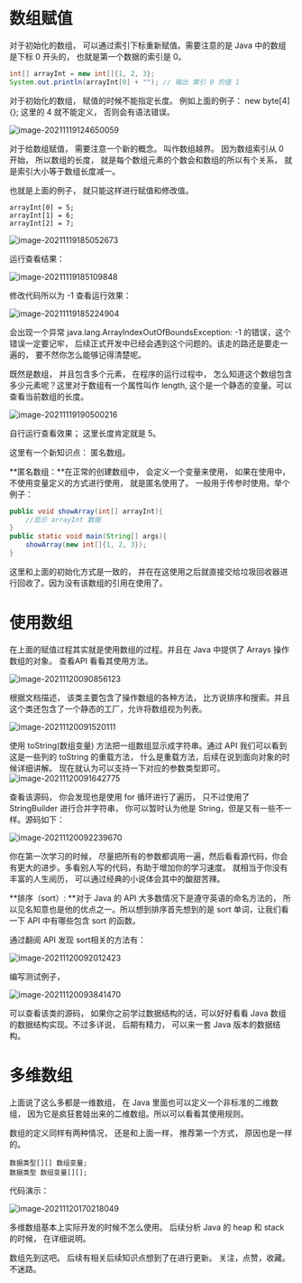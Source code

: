 # 数组赋值

对于初始化的数组， 可以通过索引下标重新赋值。需要注意的是 Java 中的数组是下标 0 开头的， 也就是第一个数据的索引是 0。

```java
int[] arrayInt = new int[]{1, 2, 3};
System.out.println(arrayInt[0] + ""); // 输出 索引 0 的值 1 
```

对于初始化的数组， 赋值的时候不能指定长度。 例如上面的例子： new byte[4]{}; 这里的 4 就不能定义， 否则会有语法错误。

![image-20211119124650059](https://cdn.jsdelivr.net/gh/xymiao/xymiaocdn/res/2021/202111/image-20211119124650059.png)

对于给数组赋值， 需要注意一个新的概念。 叫作数组越界。 因为数组索引从 0 开始， 所以数组的长度， 就是每个数组元素的个数会和数组的所以有个关系， 就是索引大小等于数组长度减一。

也就是上面的例子， 就只能这样进行赋值和修改值。 

```
arrayInt[0] = 5;
arrayInt[1] = 6;
arrayInt[2] = 7;
```

![image-20211119185052673](https://cdn.jsdelivr.net/gh/xymiao/xymiaocdn/res/2021/202111/image-20211119185052673.png)

运行查看结果：

![image-20211119185109848](https://cdn.jsdelivr.net/gh/xymiao/xymiaocdn/res/2021/202111/image-20211119185109848.png)

修改代码所以为 -1 查看运行效果：

![image-20211119185224904](https://cdn.jsdelivr.net/gh/xymiao/xymiaocdn/res/2021/202111/image-20211119185224904.png)

会出现一个异常 java.lang.ArrayIndexOutOfBoundsException: -1 的错误，这个错误一定要记牢， 后续正式开发中已经会遇到这个问题的。该走的路还是要走一遍的， 要不然你怎么能够记得清楚呢。 

既然是数组， 并且包含多个元素， 在程序的运行过程中， 怎么知道这个数组包含多少元素呢？这里对于数组有一个属性叫作 length, 这个是一个静态的变量。可以查看当前数组的长度。

![image-20211119190500216](https://cdn.jsdelivr.net/gh/xymiao/xymiaocdn/res/2021/202111/image-20211119190500216.png)

自行运行查看效果； 这里长度肯定就是 5。

这里有一个新知识点： 匿名数组。

**匿名数组：**在正常的创建数组中， 会定义一个变量来使用， 如果在使用中， 不使用变量定义的方式进行使用， 就是匿名使用了。 一般用于传参时使用。举个例子：

```java
public void showArray(int[] arrayInt){
	//显示 arrayInt 数据
}
public static void main(String[] args){
	showArray(new int[]{1, 2, 3});
}
```

这里和上面的初始化方式是一致的， 并在在这使用之后就直接交给垃圾回收器进行回收了。因为没有该数组的引用在使用了。

# 使用数组

在上面的赋值过程其实就是使用数组的过程。并且在 Java 中提供了 Arrays 操作数组的对象。 查看API 看看其使用方法。

![image-20211120090856123](https://cdn.jsdelivr.net/gh/xymiao/xymiaocdn/res/2021/202111/image-20211120090856123.png)

根据文档描述， 该类主要包含了操作数组的各种方法， 比方说排序和搜索。并且这个类还包含了一个静态的工厂，允许将数组视为列表。

![image-20211120091520111](https://cdn.jsdelivr.net/gh/xymiao/xymiaocdn/res/2021/202111/image-20211120091520111.png)

使用 toString(数组变量) 方法把一组数组显示成字符串。通过 API 我们可以看到这是一些列的 toString 的重载方法， 什么是重载方法，后续在说到面向对象的时候详细讲解。 现在就认为可以支持一下对应的参数类型即可。![image-20211120091642775](https://cdn.jsdelivr.net/gh/xymiao/xymiaocdn/res/2021/202111/image-20211120091642775.png)

查看该源码， 你会发现也是使用 for 循环进行了遍历， 只不过使用了 StringBuilder 进行合并字符串， 你可以暂时认为他是 String，但是又有一些不一样。源码如下：

![image-20211120092239670](https://cdn.jsdelivr.net/gh/xymiao/xymiaocdn/res/2021/202111/image-20211120092239670.png)

你在第一次学习的时候， 尽量把所有的参数都调用一遍，然后看看源代码，你会有更大的进步。多看别人写的代码，有助于增加你的学习速度。 就相当于你没有丰富的人生阅历， 可以通过经典的小说体会其中的酸甜苦辣。

**排序（sort）: **对于 Java 的 API 大多数情况下是遵守英语的命名方法的， 所以见名知意也是他的优点之一。所以想到排序首先想到的是 sort 单词，让我们看一下 API 中有哪些包含 sort 的函数。

通过翻阅 API 发现 sort相关的方法有：

![image-20211120092012423](https://cdn.jsdelivr.net/gh/xymiao/xymiaocdn/res/2021/202111/image-20211120092012423.png)

编写测试例子，

![image-20211120093841470](https://cdn.jsdelivr.net/gh/xymiao/xymiaocdn/res/2021/202111/image-20211120093841470.png)

可以查看该类的源码， 如果你之前学过数据结构的话，可以好好看看 Java 数组的数据结构实现。不过多详说， 后期有精力， 可以来一套 Java 版本的数据结构。

# 多维数组

上面说了这么多都是一维数组， 在 Java 里面也可以定义一个非标准的二维数组， 因为它是疯狂套娃出来的二维数组。所以可以看看其使用规则。

数组的定义同样有两种情况， 还是和上面一样， 推荐第一个方式， 原因也是一样的。

```
数据类型[][] 数组变量;
数据类型 数组变量[][];
```

代码演示：

![image-20211120170218049](https://cdn.jsdelivr.net/gh/xymiao/xymiaocdn/res/2021/202111/image-20211120170218049.png)

多维数组基本上实际开发的时候不怎么使用。 后续分析 Java 的 heap 和 stack 的时候， 在详细说明。

数组先到这吧。 后续有相关后续知识点想到了在进行更新。 关注，点赞，收藏。不迷路。